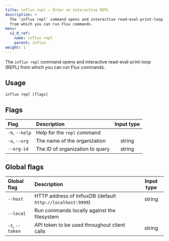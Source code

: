 ```yaml
---
title: influx repl – Enter an interactive REPL
description: >
  The 'influx repl' command opens and interactive read-eval-print-loop (REPL)
  from which you can run Flux commands.
menu:
  v2_0_ref:
    name: influx repl
    parent: influx
weight: 1
---
```


The `influx repl` command opens and interactive read-eval-print-loop (REPL)
from which you can run Flux commands.

## Usage
```
influx repl [flags]
```

## Flags
| Flag           | Description                     | Input type |
|:----           |:-----------                     |:----------:|
| `-h`, `--help` | Help for the `repl` command     |            |
| `-o`, `--org`  | The name of the organization    | string     |
| `--org-id`     | The ID of organization to query | string     |

## Global flags
| Global flag     | Description                                                | Input type |
|:-----------     |:-----------                                                |:----------:|
| `--host`        | HTTP address of InfluxDB (default `http://localhost:9999`) | string     |
| `--local`       | Run commands locally against the filesystem                |            |
| `-t`, `--token` | API token to be used throughout client calls               | string     |
